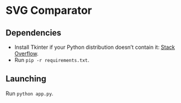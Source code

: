 # SVG Comparator

## Dependencies

- Install Tkinter if your Python distribution doesn’t contain it: [Stack Overflow](https://stackoverflow.com/questions/69603788/how-to-pip-install-tkinter).
- Run `pip -r requirements.txt`.

## Launching
Run `python app.py`.